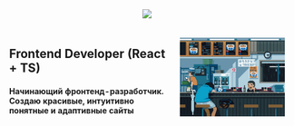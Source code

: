 <div align="center">
  <img src="https://skillicons.dev/icons?i=html,css,js,ts,bootstrap,react,vercel,nodejs,npm,express,mongodb,git,github,figma" />
  <br>
  <table style="border: 1px solid transparent; border-collapse: collapse;">
    <tr>
      <td width="60%" align="left" style="border: 1px solid transparent;">
        <h2>Frontend Developer (React + TS)</h2>
        <h4>Начинающий фронтенд-разработчик. Создаю красивые, интуитивно понятные и адаптивные сайты</h4>
      </td>
      <td width="40%" align="center" style="border: 1px solid transparent;">
        <img src="https://github.com/Bogatyrev-Islam/Bogatyrev-Islam/raw/main/гиф%20анимация.gif" alt="Анимация проекта" width="400"/>
      </td>
    </tr>
  </table>
</div>
